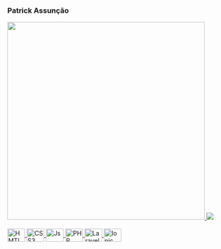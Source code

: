 ### Patrick Assunção

<div>
  <a href="https://github.com/patrickassuncao1">
  <img heigth="180em" width="450" src="https://github-readme-stats.vercel.app/api?username=patrickassuncao1&show_icons=true&theme=algolia&include_all_commits=true&count_private=true"/>
  <img heigth="180em" src="https://github-readme-stats.vercel.app/api/top-langs/?username=patrickassuncao1&layout=compact&langs_count=16&theme=algolia"/>
</div>

<br>
  
<div style="display: inline_block;">
      <img align="center" alt="HMTL5" height="30" width="40" src="https://cdn.jsdelivr.net/gh/devicons/devicon/icons/html5/html5-original.svg"/>
      <img align="center" alt="CSS3" height="30" width="40" src="https://cdn.jsdelivr.net/gh/devicons/devicon/icons/css3/css3-original.svg"/>
      <img align="center" alt="Js" height="30" width="40" src="https://cdn.jsdelivr.net/gh/devicons/devicon/icons/javascript/javascript-original.svg"/> 
      <img align="center" alt="PHP" height="30" width="40" src="https://cdn.jsdelivr.net/gh/devicons/devicon/icons/php/php-original.svg"/> 
      <img align="center" alt="Laravel" height="30" width="40" src="https://cdn.jsdelivr.net/gh/devicons/devicon/icons/laravel/laravel-plain-wordmark.svg"/> 
     <img align="center" alt="Ionic" height="30" width="40" src="https://cdn.jsdelivr.net/gh/devicons/devicon/icons/nextjs/nextjs-line.svg"/> 
</div>
